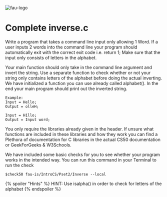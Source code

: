 ![fau-logo](https://www.fau.de/files/2016/02/fb-ww-logo-preview.jpg)
# Complete inverse.c
Write a program that takes a command line input only allowing 1 Word. 
If a  user inputs 2 words into the command line your program should automatically exit  with the correct exit code i.e. return 1;
Make sure that the input only consists of letters in the alphabet. 

Your main function should only take in the command line argument and invert the string. Use a separate function 
to check whether or not your string only contains letters of the alphabet before doing the actual inverting. We have
initialized a function you can use already called alphabet(). In the end your main program
should print out the inverted string.

~~~
Example: 
Input = Hello; 
Output = olleH;

Input = H1llo;
Output = Input word;
~~~

You only require the libraries already given in the header. If unsure what functions
are included in these libraries and how they work you can find a Plethora of documentation for C libraries 
in the actual CS50 documentation or GeekForGeeks & W3Schools.

We have included some basic checks for you to see whether your program works in the intended way.
You can run this command in your Terminal to run the check
~~~
$check50 fau-is/IntroCS/Pset2/Inverse --local
~~~

{% spoiler "Hints" %}
HINT: Use isalpha() in order to check for letters of the alphabet
{% endspoiler %}
